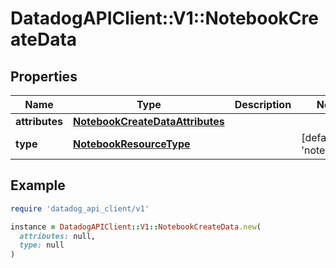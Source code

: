 # DatadogAPIClient::V1::NotebookCreateData

## Properties

| Name           | Type                                                                | Description | Notes                            |
| -------------- | ------------------------------------------------------------------- | ----------- | -------------------------------- |
| **attributes** | [**NotebookCreateDataAttributes**](NotebookCreateDataAttributes.md) |             |                                  |
| **type**       | [**NotebookResourceType**](NotebookResourceType.md)                 |             | [default to &#39;notebooks&#39;] |

## Example

```ruby
require 'datadog_api_client/v1'

instance = DatadogAPIClient::V1::NotebookCreateData.new(
  attributes: null,
  type: null
)
```
